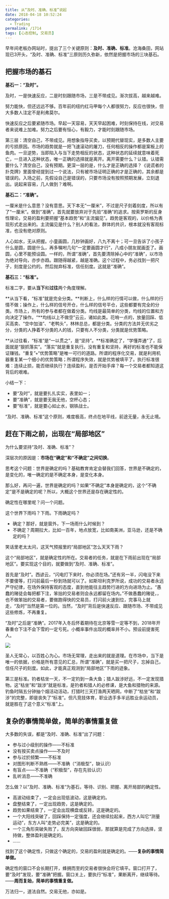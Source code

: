 ```yaml
---
title: 从“及时、准确、标准”说起
date: 2018-04-18 10:52:24
categories:
  - Trading
permalink: /1714
tags: [心态控制, 交易员]
---
```

早年间老板办网站时，提出了三个关键原则：**及时、准确、标准**。沧海桑田，网站现已3开头，“及时、准确、标准”三原则历久弥新，依然是把握市场的三块基石。

## 把握市场的基石

**基石一：“及时”。**

及时，一是快速反应，二是时刻跟随市场，三是不带成见。渐次拔高，越来越难。

努力能快，但还远远不够。百年前的纽约红马甲每个人都很努力，反应也很快，但大多数人注定不是利弗莫尔。

快速反应之后要紧随市场。早起一天容易，天天早起困难，时刻保持在线，对交易者来说难上加难。努力之后要有恒心，有毅力，才能时刻跟随市场。

第三层：清空自己，不带成见。用想象指导买卖，以预期代替现实，是多数人主要的亏损原因。市场的趋势就是一把飞速滚动的屠刀，任何相反的操作都是案板上的鱼肉。一旦逆势，当即陷入与当下走势相反的状态，这种状态的延续就意味着死亡，一旦进入这种状态，唯一正确的选择就是离开。离开需要什么？认错。认错需要什么？清空自己，没有预期。更深一层的是，什么才是正确的选择？《说谎者的扑克牌》里面曾经提到过一个说法，只有被市场证明正确的才是正确的，其余都是错误的。入场之前，先假设自己是错误的，只要市场没有按照预期发展，立刻退出。说起来容易，几人做到？难啊。

**基石二：“准确”。**

一厘米是什么意思？没有意思。天下本无“一厘米”，不过是尺子刻着刻度，所以有了“一厘米”。做到“准确”，首先就要放弃对于先验“准确”的追求。按索罗斯的反身性理论，交易的盈利要把握“基本趋势”和“主流偏见”。趋势是客观的，以价格为表现形式走出来的。主流偏见是什么？别人的看法，群体的共识，根本就没有客观标准，也没有绝对原则。

人心如水，无从把握。小童画圆，几秒钟画好，八九不离十；可一旦告诉了小孩子什么是圆，圆是什么，再多嘱咐几句“一定要画圆才行”，八成小朋友就画歪了。画圆，心里不能预设圆。一样的，所谓“准确”，首先要清除掉心中的“准确”，以市场为绝对导向，亦步亦趋。跟随得越紧，越是准确。这个过程中，务必找到一把尺子，刻度是公约的。然后抛弃标准，信任刻度。这就是“准确”。

**基石三：“标准”。**

标准二字，要从**当下**和**过往**两个角度理解。

**从当下看，“标准”就是完全分类。**判断上，什么样的行情可以做，什么样的行情不做；操作上，什么样的信号开仓，什么样的信号平仓，这些都要有完全的分类。市场上，所有的参与者都在做着分类。均线是最简单的分类，均线的位置和方向决定了操作。“**均线以上不做空”云云，诸如此类。花哨一点的，放量回踩、低买高卖、“空中加油”、“老鸭头”，林林总总，都是分类。分类的方法并无优劣之分，分类的人挣着不分类的人的钱，只要有人不分类，分类就是优势策略。

**从过往看，“标准”是“一以贯之”，是“坚持”。**标准确定了，“学懂弄通”了，后面就是“狠抓落实”。“落实”就是重复执行。没有重复和坚持，再好的标准也不能保证赚钱。“重复”+“优势策略”是唯一可行的道路。所谓的程序化交易，就是利用机器重复某一个细小的优势策略；所谓程序失效，就是优势被填平了。执行标准很难：连续止损，能否继续执行？连续盈利，是否开始手痒？每一个交易者都知道这背后的艰难。

小结一下：

- 要“及时”，就是要扎扎实实，表里如一；
- 要“准确”，就是要无我无他，空杯心态；
- 要“标准”，就是要心如止水，钢铁战士。

“及时、准确、标准”这个原则，难度极高，终点在地平线，前途无量，永无止境。

## 赶在下雨之前，出现在“局部地区”

为什么要坚持“及时、准确、标准”？

深层次的原因是：**市场在“确定”和“不确定”之间切换**。

思考这个问题：世界是确定的吗？基础教育肯定会替我们回答，世界是不确定的，是变化的，唯一确定的是不确定本身，是变化本身。

那么好，再问一遍，世界是确定的吗？如果“不确定”本身是确定的，这个“不确定”是不是确定的呢？所以，大概这个世界还是存在确定性的。

确定性在哪里呢？问一个问题。

这个世界下雨吗？下雨。下雨确定吗？

- 确定？那好，就是窗外，下一场雨什么时候到？
- 不确定？周期拉大，比如一百年，地点放宽，比如南美洲，亚马逊，还是不确定的吗？

笑话里老太太问，这天气预报里的“局部地区”怎么天天下雨？

这个“局部地区”，就是确定性的所在。交易者的任务，就是在下雨前出现在“局部地区”。要实现这个目的，就要做到“及时、准确、标准”。

首先是“及时”。西谚云，“闪电打下来时，你必须在场。”还有另一半，闪电没下来不要傻等，打闪前最后一秒到场就可以了。如斯坦利克罗所说，成功的交易者永远严守纪律，在场外保持客观的态度，直到他能往主趋势行进的方向进场为止。“愚蠢的赌徒会每把都下注，笨拙的交易者则会永远都留在场内。”不做愚蠢的赌徒，，也不做笨拙的交易者，要做跑得快的交易员，打闪前火速到位，完事马上就走，“及时”当然是第一位的。当然，“及时”背后是快速反应、跟随市场、不带成见这些修炼，不再重复。

“及时”之后是“准确”。2017年入冬后怀着期待在北京等雪一定等不到，2018年开春重仓下注不会下雪的一定亏死。小概率事件出现的概率并不小。预设前提害死人。

![](http://kangjian.net/images/2018/2018-04-18-Beijing-Snow.jpg)

圣人无常心，以百姓心为心。市场无常理，走出来的就是道理。在市场中，当下是唯一的依据，价格是所有意见的汇总，所谓“准确”，就是买一把尺子，忘掉自己，信任尺子的刻度。如此，才能真正观测到“局部地区”下雨的迹象。

第三是标准。钓者枯坐一天，不一定钓到一条大鱼；猎人跋涉好远，不一定发现猎物。这“枯坐”和“跋涉”就是标准，是钓者和猎人的必修课，是大鱼和猎物的来源。钓鱼时隔五分钟抽个烟活动活动，打猎时三天打渔两天晒网，中断了“枯坐”和“跋涉”的完整，即是丧失了“标准”。但凡竞技体育，职业选手多半远胜业余运动员，就是胜在了这个意义“标准”上。

## 复杂的事情简单做，简单的事情重复做

大多数的失误，都是“及时、准确、标准”出了问题：
- 参与过小级别的操作——不标准
- 没有按买卖点操作——不及时
- 参与过於频繁——不标准 
- 对图形判断不熟练——不准确（“消极型”，缺认识）
- 有盲点——不准确（“积极型”，存在先验认识） 
- 乱听消息——不准确

怎么做？以“及时、准确、标准“为基石，等待、识别、把握、离开局部的确定性。

- 高波动结束了，一定会出现低波动，这是确定的。
- 盘整结束了，一定出现趋势，这是确定的。
- 趋势如果结束了，一定会出现横盘或反转，这是确定的。
- 一个大阳线突破了，回踩保持一定强度，还会继续拉起来，西方人叫它“测量运动”，东方人叫“走势必完美”，这是确定的。
- 一个三角形突破失败了，反方向突破回踩很弱，那就算是完成了方向选择，坚持做，整体盈利是确定的。
- ……

找到了这个确定性，只做这个确定的，交易的盈利就是确定的。——**复杂的事情简单做。**

确定性的窗口不会长期打开，蜂拥而至的交易者很快会将它填平。窗口打开了，要“及时”发现，要“准确”把握。窗口关上，要执行“标准”，果断离开，继续等待。——**周而复始，简单的事情重复做。**

万法归一，道法自然。交易无他，亦如是。